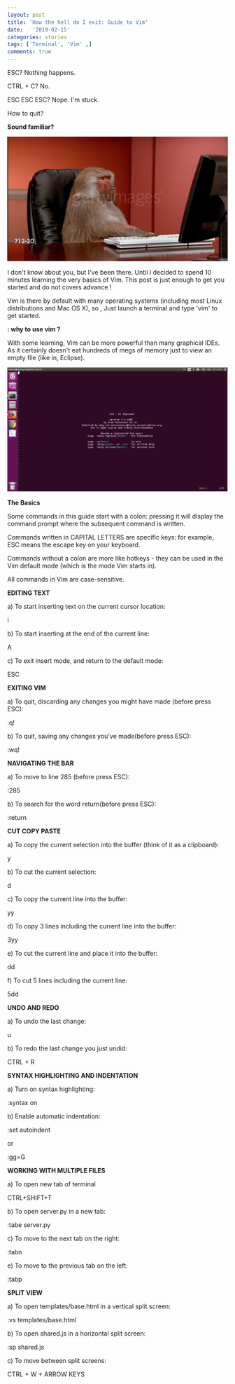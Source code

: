 ```yaml
---
layout: post
title: 'How the hell do I exit: Guide to Vim'
date:   '2019-02-15'
categories: stories
tags: ['Terminal', 'Vim' ,]
comments: true
---
```

ESC? Nothing happens.

CTRL + C? No.

ESC ESC ESC? Nope. I'm stuck.

How to quit? 

<strong>Sound familiar?</strong>

<div class="image">
    <a href="/public/img/vim.gif">
        <img alt="'Project metrics' tab" src="/public/img/vim.gif" />
    </a>
</div>

I don't know about you, but I've been there. Until I decided to spend 10 minutes learning the very basics of Vim. 
This post is just enough to get you started and do not covers advance ! 

Vim is there by default with many operating systems (including most Linux distributions and Mac OS X), 
so , Just launch a terminal and type 'vim' to get started.

<strong>: why to use vim ?</strong>

With some learning, Vim can be more powerful than many graphical IDEs.
As it certainly doesn't eat hundreds of megs of memory just to view an empty file (like in, Eclipse).

<div class="image">
    <a href="/public/img/vim.png">
        <img alt="'Project metrics' tab" src="/public/img/vim.png" />
    </a>
</div>

<strong>The Basics</strong>

Some commands in this guide start with a colon: pressing it will display the command prompt where the subsequent command is written.

Commands written in CAPITAL LETTERS are specific keys: for example, ESC means the escape key on your keyboard.

Commands without a colon are more like hotkeys - they can be used in the Vim default mode (which is the mode Vim starts in).

All commands in Vim are case-sensitive.

<strong>EDITING TEXT</strong>

a) To start inserting text on the current cursor location:

i

b) To start inserting at the end of the current line:

A

c) To exit insert mode, and return to the default mode:

ESC

<strong>EXITING VIM</strong>

a) To quit, discarding any changes you might have made (before press ESC):

:q!   

b) To quit, saving any changes you've made(before press ESC):

:wq!

<strong>NAVIGATING THE BAR</strong>

a) To move to line 285 (before press ESC):

:285

b) To search for the word return(before press ESC):

:return

<strong>CUT COPY PASTE </strong>

a) To copy the current selection into the buffer (think of it as a clipboard):

y

b) To cut the current selection:

d

c) To copy the current line into the buffer:

yy

d) To copy 3 lines including the current line into the buffer:

3yy

e) To cut the current line and place it into the buffer:

dd

f) To cut 5 lines including the current line:

5dd

<strong>UNDO AND REDO</strong>

a) To undo the last change:

u

b) To redo the last change you just undid:

CTRL + R

<strong> SYNTAX HIGHLIGHTING AND INDENTATION</strong>

a) Turn on syntax highlighting:

:syntax on

b) Enable automatic indentation:

:set autoindent

or

:gg=G

<strong>WORKING WITH MULTIPLE FILES</strong>

a) To open new tab of terminal

CTRL+SHIFT+T

b) To open server.py in a new tab:

:tabe server.py

c) To move to the next tab on the right:

:tabn

e) To move to the previous tab on the left:

:tabp

<strong>SPLIT VIEW</strong>

a) To open templates/base.html in a vertical split screen:

:vs templates/base.html

b) To open shared.js in a horizontal split screen:

:sp shared.js

c) To move between split screens:

CTRL + W + ARROW KEYS






















